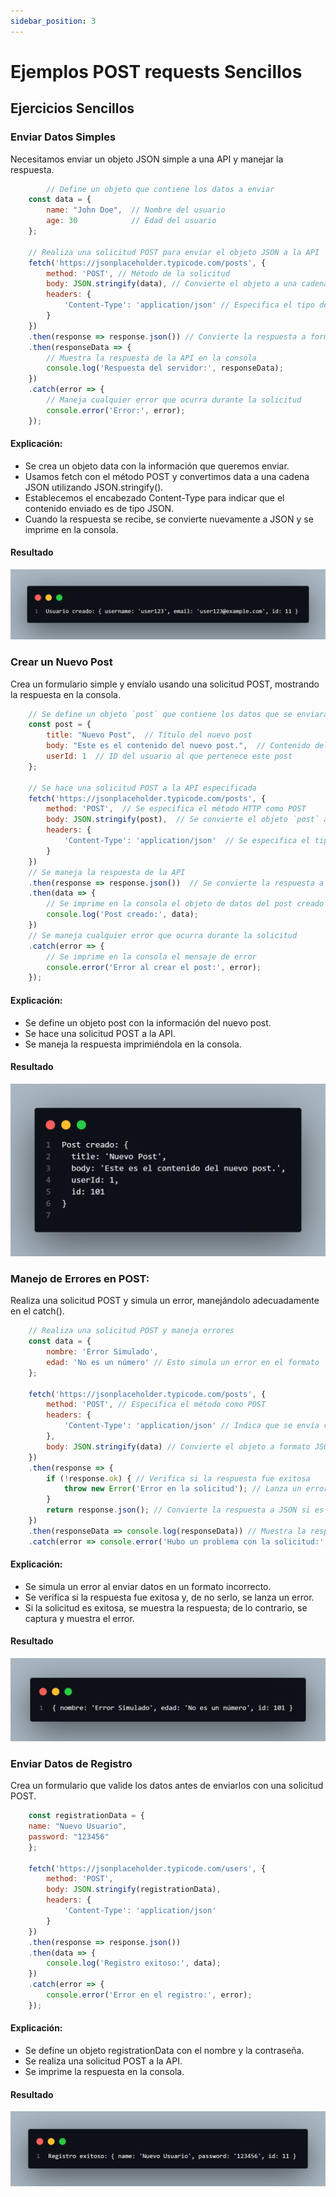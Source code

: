 ```yaml
---
sidebar_position: 3
---
```


# Ejemplos POST requests Sencillos

## Ejercicios Sencillos
### Enviar Datos Simples
Necesitamos enviar un objeto JSON simple a una API y manejar la respuesta.

```javascript
        // Define un objeto que contiene los datos a enviar
    const data = {
        name: "John Doe",  // Nombre del usuario
        age: 30            // Edad del usuario
    };

    // Realiza una solicitud POST para enviar el objeto JSON a la API
    fetch('https://jsonplaceholder.typicode.com/posts', {
        method: 'POST', // Método de la solicitud
        body: JSON.stringify(data), // Convierte el objeto a una cadena JSON
        headers: {
            'Content-Type': 'application/json' // Especifica el tipo de contenido que se está enviando
        }
    })
    .then(response => response.json()) // Convierte la respuesta a formato JSON
    .then(responseData => {
        // Muestra la respuesta de la API en la consola
        console.log('Respuesta del servidor:', responseData);
    })
    .catch(error => {
        // Maneja cualquier error que ocurra durante la solicitud
        console.error('Error:', error);
    });

```
#### Explicación:

- Se crea un objeto data con la información que queremos enviar.
- Usamos fetch con el método POST y convertimos data a una cadena JSON utilizando JSON.stringify().
- Establecemos el encabezado Content-Type para indicar que el contenido enviado es de tipo JSON.
- Cuando la respuesta se recibe, se convierte nuevamente a JSON y se imprime en la consola.

#### Resultado
![Imagen Representativa2](../../static/imgR/res17.png)

### Crear un Nuevo Post
Crea un formulario simple y envíalo usando una solicitud POST, mostrando la respuesta en la consola.

```javascript
    // Se define un objeto `post` que contiene los datos que se enviarán en la solicitud POST
    const post = {
        title: "Nuevo Post",  // Título del nuevo post
        body: "Este es el contenido del nuevo post.",  // Contenido del nuevo post
        userId: 1  // ID del usuario al que pertenece este post
    };

    // Se hace una solicitud POST a la API especificada
    fetch('https://jsonplaceholder.typicode.com/posts', {
        method: 'POST',  // Se especifica el método HTTP como POST
        body: JSON.stringify(post),  // Se convierte el objeto `post` a una cadena JSON
        headers: {
            'Content-Type': 'application/json'  // Se especifica el tipo de contenido como JSON
        }
    })
    // Se maneja la respuesta de la API
    .then(response => response.json())  // Se convierte la respuesta a JSON
    .then(data => {
        // Se imprime en la consola el objeto de datos del post creado
        console.log('Post creado:', data);
    })
    // Se maneja cualquier error que ocurra durante la solicitud
    .catch(error => {
        // Se imprime en la consola el mensaje de error
        console.error('Error al crear el post:', error);
    });


```
#### Explicación:

- Se define un objeto post con la información del nuevo post.
- Se hace una solicitud POST a la API.
- Se maneja la respuesta imprimiéndola en la consola.

#### Resultado
![Imagen Representativa2](../../static/imgR/res18.png)

### Manejo de Errores en POST:
Realiza una solicitud POST y simula un error, manejándolo adecuadamente en el catch().

```javascript
    // Realiza una solicitud POST y maneja errores
    const data = {
        nombre: 'Error Simulado',
        edad: 'No es un número' // Esto simula un error en el formato
    }; 

    fetch('https://jsonplaceholder.typicode.com/posts', {
        method: 'POST', // Especifica el método como POST
        headers: {
            'Content-Type': 'application/json' // Indica que se envía contenido JSON
        },
        body: JSON.stringify(data) // Convierte el objeto a formato JSON
    })
    .then(response => {
        if (!response.ok) { // Verifica si la respuesta fue exitosa
            throw new Error('Error en la solicitud'); // Lanza un error si no es exitosa
        }
        return response.json(); // Convierte la respuesta a JSON si es exitosa
    })
    .then(responseData => console.log(responseData)) // Muestra la respuesta en la consola
    .catch(error => console.error('Hubo un problema con la solicitud:', error)); // Captura y muestra el error
```
#### Explicación:

- Se simula un error al enviar datos en un formato incorrecto.
- Se verifica si la respuesta fue exitosa y, de no serlo, se lanza un error.
- Si la solicitud es exitosa, se muestra la respuesta; de lo contrario, se captura y muestra el error. 

#### Resultado
![Imagen Representativa2](../../static/imgR/res19.png)

### Enviar Datos de Registro
Crea un formulario que valide los datos antes de enviarlos con una solicitud POST.

```javascript
    const registrationData = {
    name: "Nuevo Usuario",
    password: "123456"
    };

    fetch('https://jsonplaceholder.typicode.com/users', {
        method: 'POST',
        body: JSON.stringify(registrationData),
        headers: {
            'Content-Type': 'application/json'
        }
    })
    .then(response => response.json())
    .then(data => {
        console.log('Registro exitoso:', data);
    })
    .catch(error => {
        console.error('Error en el registro:', error);
    });

```
#### Explicación:

- Se define un objeto registrationData con el nombre y la contraseña.
- Se realiza una solicitud POST a la API.
- Se imprime la respuesta en la consola.

#### Resultado
![Imagen Representativa2](../../static/imgR/res20.png)